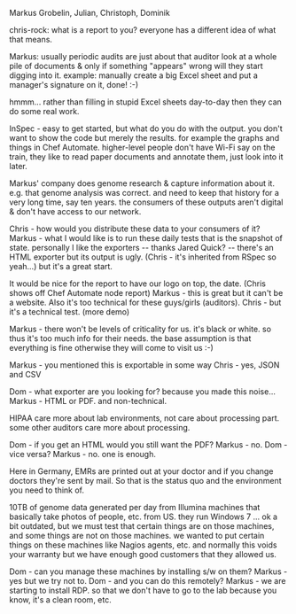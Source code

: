 Markus Grobelin, Julian, Christoph, Dominik

chris-rock: what is a report to you? everyone has a different idea of what that means.

Markus:
usually periodic audits are just about that auditor look at a whole pile of documents & only if something "appears" wrong will they start digging into it.
example: manually create a big Excel sheet and put a manager's signature on it, done! :-)

hmmm... rather than filling in stupid Excel sheets day-to-day then they can do some real work.

InSpec - easy to get started, but what do you do with the output. you don't want to show the code but merely the results. for example the graphs and things in Chef Automate. higher-level people don't have Wi-Fi say on the train, they like to read paper documents and annotate them, just look into it later.

Markus' company does genome research & capture information about it. e.g. that genome analysis was correct. and need to keep that history for a very long time, say ten years. the consumers of these outputs aren't digital & don't have access to our network.

Chris - how would you distribute these data to your consumers of it?
Markus - what I would like is to run these daily tests that is the snapshot of state. personally I like the exporters -- thanks Jared Quick? -- there's an HTML exporter but its output is ugly. (Chris - it's inherited from RSpec so yeah...) but it's a great start.

It would be nice for the report to have our logo on top, the date.
(Chris shows off Chef Automate node report)
Markus - this is great but it can't be a website. Also it's too technical for these guys/girls (auditors).
Chris - but it's a technical test. (more demo)

Markus - there won't be levels of criticality for us. it's black or white. so thus it's too much info for their needs. the base assumption is that everything is fine otherwise they will come to visit us :-)

Markus - you mentioned this is exportable in some way
Chris - yes, JSON and CSV

Dom - what exporter are you looking for? because you made this noise...
Markus - HTML or PDF. and non-technical.

HIPAA care more about lab environments, not care about processing part.
some other auditors care more about processing.

Dom - if you get an HTML would you still want the PDF?
Markus - no.
Dom - vice versa?
Markus - no. one is enough.

Here in Germany, EMRs are printed out at your doctor and if you change doctors they're sent by mail. So that is the status quo and the environment you need to think of.

10TB of genome data generated per day from Illumina machines that basically take photos of people, etc. from US. they run Windows 7 ... ok a bit outdated, but we must test that certain things are on those machines, and some things are not on those machines. we wanted to put certain things on these machines like Nagios agents, etc. and normally this voids your warranty but we have enough good customers that they allowed us.

Dom - can you manage these machines by installing s/w on them?
Markus - yes but we try not to.
Dom - and you can do this remotely?
Markus - we are starting to install RDP. so that we don't have to go to the lab because you know, it's a clean room, etc.